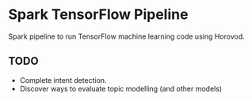 # Spark TensorFlow Pipeline
Spark pipeline to run TensorFlow machine learning code using Horovod.

## TODO

* Complete intent detection.
* Discover ways to evaluate topic modelling (and other models)
